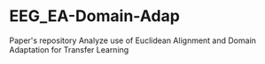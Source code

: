 # EEG_EA-Domain-Adap
Paper's repository
Analyze use of Euclidean Alignment and Domain Adaptation for Transfer Learning
